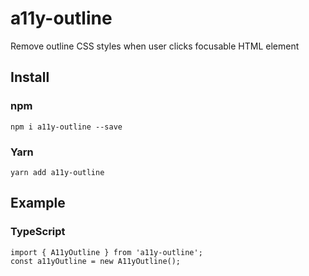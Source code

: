 # a11y-outline
Remove outline CSS styles when user clicks focusable HTML element

## Install
### npm 
```
npm i a11y-outline --save
```

### Yarn 
```
yarn add a11y-outline
```

## Example
### TypeScript
``` TS
import { A11yOutline } from 'a11y-outline';
const a11yOutline = new A11yOutline();
```